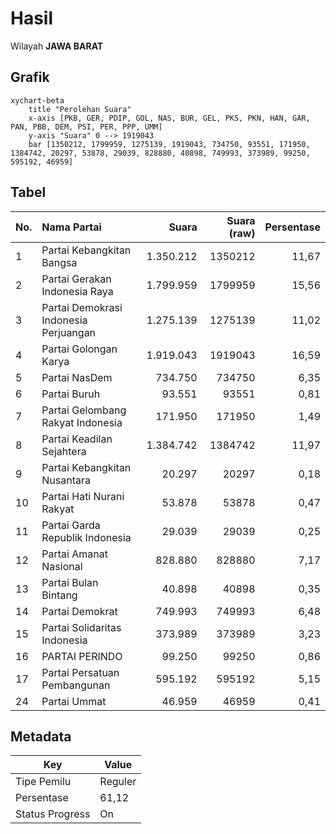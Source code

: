 # Hasil

Wilayah **JAWA BARAT**

## Grafik

```mermaid
xychart-beta
    title "Perolehan Suara"
    x-axis [PKB, GER, PDIP, GOL, NAS, BUR, GEL, PKS, PKN, HAN, GAR, PAN, PBB, DEM, PSI, PER, PPP, UMM]
    y-axis "Suara" 0 --> 1919043
    bar [1350212, 1799959, 1275139, 1919043, 734750, 93551, 171950, 1384742, 20297, 53878, 29039, 828880, 40898, 749993, 373989, 99250, 595192, 46959]
```

## Tabel

| No. | Nama Partai                           | Suara     | Suara (raw) | Persentase |
|:--- |:------------------------------------- | ---------:| -----------:| ----------:|
| 1   | Partai Kebangkitan Bangsa             | 1.350.212 | 1350212     | 11,67      |
| 2   | Partai Gerakan Indonesia Raya         | 1.799.959 | 1799959     | 15,56      |
| 3   | Partai Demokrasi Indonesia Perjuangan | 1.275.139 | 1275139     | 11,02      |
| 4   | Partai Golongan Karya                 | 1.919.043 | 1919043     | 16,59      |
| 5   | Partai NasDem                         | 734.750   | 734750      | 6,35       |
| 6   | Partai Buruh                          | 93.551    | 93551       | 0,81       |
| 7   | Partai Gelombang Rakyat Indonesia     | 171.950   | 171950      | 1,49       |
| 8   | Partai Keadilan Sejahtera             | 1.384.742 | 1384742     | 11,97      |
| 9   | Partai Kebangkitan Nusantara          | 20.297    | 20297       | 0,18       |
| 10  | Partai Hati Nurani Rakyat             | 53.878    | 53878       | 0,47       |
| 11  | Partai Garda Republik Indonesia       | 29.039    | 29039       | 0,25       |
| 12  | Partai Amanat Nasional                | 828.880   | 828880      | 7,17       |
| 13  | Partai Bulan Bintang                  | 40.898    | 40898       | 0,35       |
| 14  | Partai Demokrat                       | 749.993   | 749993      | 6,48       |
| 15  | Partai Solidaritas Indonesia          | 373.989   | 373989      | 3,23       |
| 16  | PARTAI PERINDO                        | 99.250    | 99250       | 0,86       |
| 17  | Partai Persatuan Pembangunan          | 595.192   | 595192      | 5,15       |
| 24  | Partai Ummat                          | 46.959    | 46959       | 0,41       |


## Metadata

| Key             | Value   |
| --------------- | ------- |
| Tipe Pemilu     | Reguler |
| Persentase      | 61,12   |
| Status Progress | On      |



